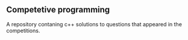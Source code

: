 ## Competetive programming

A repository contaning c++ solutions to questions that appeared
in the competitions.
